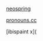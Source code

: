 
[neospring](https://neospring.org/@anova)

[pronouns.cc](https://pronouns.cc/@.RRRocketz)

[ibispaint x](
